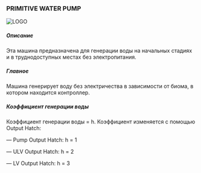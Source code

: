 ### PRIMITIVE WATER PUMP

![LOGO](https://gtimpact.space/media/gregtech/primwaterpump.png)

##### Описание

Эта машина предназначена для генерации воды на начальных стадиях и в труднодоступных местах без электропитания.

##### Главное

Машина генерирует воду без электричества в зависимости от биома, в котором находится контроллер.

##### Коэффициент генерации воды

Коэффициент генерации воды = h. Коэффициент изменяется с помощью Output Hatch:

— Pump Output Hatch: h = 1

— ULV Output Hatch: h = 2

— LV Output Hatch: h = 3

